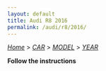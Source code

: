 ```yaml
---
layout: default
title: Audi R8 2016
permalink: /audi/r8/2016/
---
```

[*Home*](/) > [*CAR*](/car/) > [*MODEL*](/car/model/) > [*YEAR*](/car/model/year/)

**Follow the instructions**